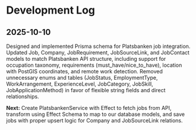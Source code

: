# Development Log

## 2025-10-10

Designed and implemented Prisma schema for Platsbanken job integration. Updated Job, Company, JobRequirement, JobSourceLink, and JobContact models to match Platsbanken API structure, including support for occupation taxonomy, requirements (must_have/nice_to_have), location with PostGIS coordinates, and remote work detection. Removed unnecessary enums and tables (JobStatus, EmploymentType, WorkArrangement, ExperienceLevel, JobCategory, JobSkill, JobApplicationMethod) in favor of flexible string fields and direct relationships.

**Next:** Create PlatsbankenService with Effect to fetch jobs from API, transform using Effect Schema to map to our database models, and save jobs with proper upsert logic for Company and JobSourceLink relations.
